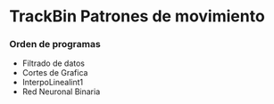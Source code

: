 # TrackBin Patrones de movimiento



### Orden de programas

- Filtrado de datos
- Cortes de Grafica
- InterpoLinealint1
- Red Neuronal Binaria
